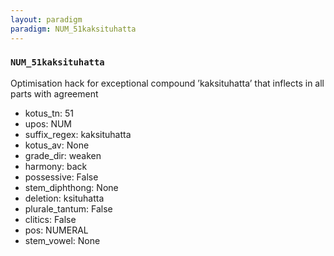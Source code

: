 ```yaml
---
layout: paradigm
paradigm: NUM_51kaksituhatta
---
```

### ` NUM_51kaksituhatta `

Optimisation hack for exceptional compound ’kaksituhatta’ that inflects in all parts with agreement
* kotus_tn: 51
* upos: NUM
* suffix_regex: kaksituhatta
* kotus_av: None
* grade_dir: weaken
* harmony: back
* possessive: False
* stem_diphthong: None
* deletion: ksituhatta
* plurale_tantum: False
* clitics: False
* pos: NUMERAL
* stem_vowel: None

